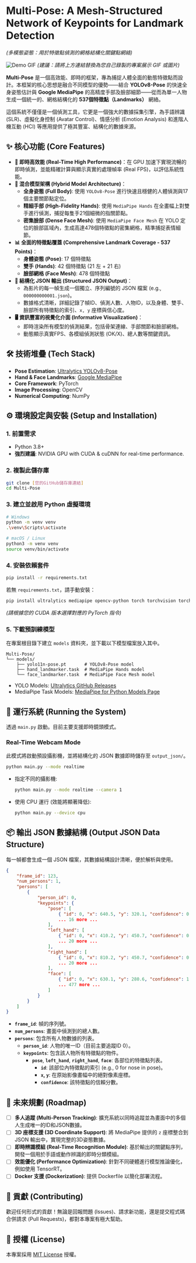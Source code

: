 # Multi-Pose: A Mesh-Structured Network of Keypoints for Landmark Detection
*(多模態姿態：用於特徵點偵測的網格結構化關鍵點網絡)*

![Demo GIF](https_github_com_polite-AI_Real-time-Sign-Language-to-Speech-Conversion/assets/95745582/d0ba326b-d3a9-467f-94a2-97210986716d)
*(建議：請將上方連結替換為您自己錄製的專案展示 GIF 或圖片)*

**Multi-Pose** 是一個高效能、即時的框架，專為捕捉人體全面的動態特徵點而設計。本框架的核心思想是融合不同模型的優勢——結合 **YOLOv8-Pose** 的快速全身姿態估計與 **Google MediaPipe** 的高精度手部及臉部細節——從而為單一人物生成一個統一的、網格結構化的 **537個特徵點（Landmarks）** 網絡。

這個系統不僅僅是一個偵測工具，它更是一個強大的數據採集引擎，為手語辨識 (SLR)、虛擬化身控制 (Avatar Control)、情感分析 (Emotion Analysis) 和進階人機互動 (HCI) 等應用提供了極其豐富、結構化的數據來源。

## ✨ 核心功能 (Core Features)

-   **🚀 即時高效能 (Real-Time High Performance)**：在 GPU 加速下實現流暢的即時偵測，並能精確計算與顯示真實的處理幀率 (Real FPS)，以評估系統性能。
-   **🧩 混合模型架構 (Hybrid Model Architecture)**：
    -   **全身姿態 (Full Body)**: 使用 `YOLOv8-Pose` 進行快速且穩健的人體偵測與17個主要關節點定位。
    -   **精細手部 (High-Fidelity Hands)**: 使用 `MediaPipe Hands` 在全畫幅上對雙手進行偵測，捕捉每隻手21個細微的指關節點。
    -   **密集臉部 (Dense Face Mesh)**: 使用 `MediaPipe Face Mesh` 在 YOLO 定位的臉部區域內，生成高達478個特徵點的密集網格，精準捕捉表情細節。
-   **📊 全面的特徵點覆蓋 (Comprehensive Landmark Coverage - 537 Points)**：
    -   **身體姿態 (Pose)**: 17 個特徵點
    -   **雙手 (Hands)**: 42 個特徵點 (21 左 + 21 右)
    -   **臉部網格 (Face Mesh)**: 478 個特徵點
-   **💾 結構化 JSON 輸出 (Structured JSON Output)**：
    -   為影片的每一幀生成一個獨立、序列編號的 JSON 檔案 (e.g., `000000000001.json`)。
    -   數據格式清晰，詳細記錄了幀ID、偵測人數、人物ID，以及身體、雙手、臉部所有特徵點的索引、`x, y` 座標與信心度。
-   **🖥️ 資訊豐富的視覺化介面 (Informative Visualization)**：
    -   即時渲染所有模型的偵測結果，包括骨架連線、手部關節和臉部網格。
    -   動態顯示真實FPS、各模組偵測狀態 (OK/X)、總人數等關鍵資訊。

## 🛠️ 技術堆疊 (Tech Stack)

-   **Pose Estimation**: [Ultralytics YOLOv8-Pose](https://github.com/ultralytics/ultralytics)
-   **Hand & Face Landmarks**: [Google MediaPipe](https://developers.google.com/mediapipe)
-   **Core Framework**: PyTorch
-   **Image Processing**: OpenCV
-   **Numerical Computing**: NumPy

## ⚙️ 環境設定與安裝 (Setup and Installation)

### 1. 前置需求
-   Python 3.8+
-   **強烈建議**: NVIDIA GPU with CUDA & cuDNN for real-time performance.

### 2. 複製此儲存庫
```bash
git clone [您的GitHub儲存庫連結]
cd Multi-Pose
```

### 3. 建立並啟用 Python 虛擬環境
```bash
# Windows
python -m venv venv
.\venv\Scripts\activate

# macOS / Linux
python3 -m venv venv
source venv/bin/activate
```

### 4. 安裝依賴套件
```bash
pip install -r requirements.txt
```
若無 `requirements.txt`，請手動安裝：
```bash
pip install ultralytics mediapipe opencv-python torch torchvision torchaudio --index-url https://download.pytorch.org/whl/cu118
```
*(請根據您的 CUDA 版本選擇對應的 PyTorch 指令)*

### 5. 下載預訓練模型
在專案根目錄下建立 `models` 資料夾，並下載以下模型檔案放入其中。

```
Multi-Pose/
└── models/
    ├── yolo11n-pose.pt       # YOLOv8-Pose model
    ├── hand_landmarker.task  # MediaPipe Hands model
    └── face_landmarker.task  # MediaPipe Face Mesh model
```
-   YOLO Models: [Ultralytics GitHub Releases](https://github.com/ultralytics/assets/releases)
-   MediaPipe Task Models: [MediaPipe for Python Models Page](https://developers.google.com/mediapipe/solutions/vision/hand_landmarker/python#models)

## 🚀 運行系統 (Running the System)

透過 `main.py` 啟動。目前主要支援即時鏡頭模式。

### Real-Time Webcam Mode
此模式將啟動預設攝影機，並將結構化的 JSON 數據即時儲存至 `output_json/`。
```bash
python main.py --mode realtime
```
-   指定不同的攝影機:
    ```bash
    python main.py --mode realtime --camera 1
    ```
-   使用 CPU 運行 (效能將顯著降低):
    ```bash
    python main.py --device cpu
    ```

## 📦 輸出 JSON 數據結構 (Output JSON Data Structure)

每一幀都會生成一個 JSON 檔案，其數據結構設計清晰，便於解析與使用。

```json
{
    "frame_id": 123,
    "num_persons": 1,
    "persons": [
        {
            "person_id": 0,
            "keypoints": {
                "pose": [
                    { "id": 0, "x": 640.5, "y": 320.1, "confidence": 0.95 },
                    ... 16 more ...
                ],
                "left_hand": [
                    { "id": 0, "x": 410.2, "y": 450.7, "confidence": 0.99 },
                    ... 20 more ...
                ],
                "right_hand": [
                    { "id": 0, "x": 810.2, "y": 450.7, "confidence": 0.99 },
                    ... 20 more ...
                ],
                "face": [
                    { "id": 0, "x": 630.1, "y": 280.6, "confidence": 1.0 },
                    ... 477 more ...
                ]
            }
        }
    ]
}
```
-   **`frame_id`**: 幀的序列號。
-   **`num_persons`**: 畫面中偵測到的總人數。
-   **`persons`**: 包含所有人物數據的列表。
    -   **`person_id`**: 人物的唯一ID（目前主要追蹤ID 0）。
    -   **`keypoints`**: 包含該人物所有特徵點的物件。
        -   **`pose`**, **`left_hand`**, **`right_hand`**, **`face`**: 各部位的特徵點列表。
            -   **`id`**: 該部位內特徵點的索引 (e.g., 0 for nose in pose)。
            -   **`x`, `y`**: 在原始影像畫幅中的絕對像素座標。
            -   **`confidence`**: 該特徵點的信賴分數。

## 🌱 未來規劃 (Roadmap)

-   [ ] **多人追蹤 (Multi-Person Tracking)**: 擴充系統以同時追蹤並為畫面中的多個人生成唯一的ID和JSON數據。
-   [ ] **3D 座標支援 (3D Coordinate Support)**: 將 MediaPipe 提供的 `z` 座標整合到 JSON 輸出中，實現完整的3D姿態數據。
-   [ ] **即時辨識模組 (Real-Time Recognition Module)**: 基於輸出的關鍵點序列，開發一個用於手語或動作辨識的即時分類模組。
-   [ ] **效能優化 (Performance Optimization)**: 針對不同硬體進行模型推論優化，例如使用 TensorRT。
-   [ ] **Docker 支援 (Dockerization)**: 提供 Dockerfile 以簡化部署流程。

## 🤝 貢獻 (Contributing)

歡迎任何形式的貢獻！無論是回報問題 (Issues)、請求新功能，還是提交程式碼合併請求 (Pull Requests)，都對本專案有極大幫助。

## 📄 授權 (License)

本專案採用 [MIT License](LICENSE) 授權。
